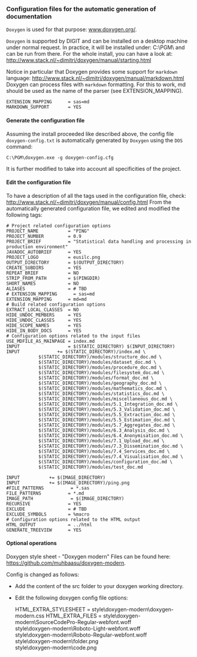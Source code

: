 ### Configuration files for the automatic generation of documentation

`Doxygen` is used for that purpose: www.doxygen.org/. 

`Doxygen` is supported by DIGIT and can be installed on a desktop machine under 
normal request.
In practice, it will be installed under: C:\PGM\ and can be run from there.
For the whole install, you can have a look at: 
	http://www.stack.nl/~dimitri/doxygen/manual/starting.html
	
Notice in particular that Doxygen provides some support for `markdown` language:
	http://www.stack.nl/~dimitri/doxygen/manual/markdown.html
Doxygen can process files with `markdown` formatting. For this to work, md should be used
as the name of the parser (see EXTENSION_MAPPING).

	EXTENSION_MAPPING      = sas=md
	MARKDOWN_SUPPORT       = YES
	
#### Generate the configuration file

Assuming the install proceeded like described above, the config file `doxygen-config.txt` 
is automatically generated by `Doxygen` using the `DOS` command:

	C:\PGM\doxygen.exe -g doxygen-config.cfg

It is further modified to take into account all specificities of the project.

#### Edit the configuration file

To have a description of all the tags used in the configuration file, check:
	http://www.stack.nl/~dimitri/doxygen/manual/config.html
From the automatically generated configuration file, we edited and modified the 
following tags:

	# Project related configuration options
	PROJECT_NAME           = "PING"
	PROJECT_NUMBER         = 0.9
	PROJECT_BRIEF          = "Statistical data handling and processing in production environment"
	JAVADOC_AUTOBRIEF      = YES
	PROJECT_LOGO           = eusilc.png
	OUTPUT_DIRECTORY       = $(OUTPUT_DIRECTORY)
	CREATE_SUBDIRS         = YES
	REPEAT_BRIEF           = NO
	STRIP_FROM_PATH        = $(PINGDIR)
	SHORT_NAMES            = NO
	ALIASES                = # TBD
	# EXTENSION_MAPPING      = sas=md
	EXTENSION_MAPPING      = md=md
	# Build related configuration options
	EXTRACT_LOCAL_CLASSES  = NO
	HIDE_UNDOC_MEMBERS     = YES
	HIDE_UNDOC_CLASSES     = YES
	HIDE_SCOPE_NAMES       = YES
	HIDE_IN_BODY_DOCS      = YES
	# Configuration options related to the input files
	USE_MDFILE_AS_MAINPAGE = index.md
	INPUT                  = $(STATIC_DIRECTORY) $(INPUT_DIRECTORY)
	INPUT	 	       += $(STATIC_DIRECTORY)/index.md \
				$(STATIC_DIRECTORY)/modules/structure_doc.md \
				$(STATIC_DIRECTORY)/modules/dataset_doc.md \
				$(STATIC_DIRECTORY)/modules/procedure_doc.md \
				$(STATIC_DIRECTORY)/modules/filesystem_doc.md \
				$(STATIC_DIRECTORY)/modules/format_doc.md \
				$(STATIC_DIRECTORY)/modules/geography_doc.md \
				$(STATIC_DIRECTORY)/modules/mathematics_doc.md \
				$(STATIC_DIRECTORY)/modules/statistics_doc.md \
				$(STATIC_DIRECTORY)/modules/miscellaneous_doc.md \
				$(STATIC_DIRECTORY)/modules/5.1_Integration_doc.md \
				$(STATIC_DIRECTORY)/modules/5.3_Validation_doc.md \
				$(STATIC_DIRECTORY)/modules/5.5_Extraction_doc.md \
				$(STATIC_DIRECTORY)/modules/5.5_Estimation_doc.md \
				$(STATIC_DIRECTORY)/modules/5.7_Aggregates_doc.md \
				$(STATIC_DIRECTORY)/modules/6.3_Analysis_doc.md \
				$(STATIC_DIRECTORY)/modules/6.4_Anonymisation_doc.md \
				$(STATIC_DIRECTORY)/modules/7.1_Upload_doc.md \
				$(STATIC_DIRECTORY)/modules/7.3_Dissemination_doc.md \
				$(STATIC_DIRECTORY)/modules/7.4_Services_doc.md \
				$(STATIC_DIRECTORY)/modules/7.4_Visualisation_doc.md \
				$(STATIC_DIRECTORY)/modules/configuration_doc.md \
				$(STATIC_DIRECTORY)/modules/test_doc.md				

	INPUT	 		+= $(IMAGE_DIRECTORY)
	INPUT	 	  	+= $(IMAGE_DIRECTORY)/ping.png
	#FILE_PATTERNS          = *.sas
	FILE_PATTERNS          = *.md
	IMAGE_PATH           	= $(IMAGE_DIRECTORY)
	RECURSIVE              = YES
	EXCLUDE                = # TBD
	EXCLUDE_SYMBOLS        = %macro
	# Configuration options related to the HTML output
	HTML_OUTPUT            = ../html
	GENERATE_TREEVIEW      = YES


#### Optional operations

Doxygen style sheet - "Doxygen modern"
Files can be found here: https://github.com/muhbaasu/doxygen-modern.

Config is changed as follows:
* Add the content of the src folder to your doxygen working directory.
* Edit the following doxygen config file options:

	HTML_EXTRA_STYLESHEET  = style\doxygen-modern\doxygen-modern.css
	HTML_EXTRA_FILES       = style\doxygen-modern\SourceCodePro-Regular-webfont.woff \
                         	style\doxygen-modern\Roboto-Light-webfont.woff \
                         	style\doxygen-modern\Roboto-Regular-webfont.woff \
                         	style\doxygen-modern\folder.png \
                         	style\doxygen-modern\code.png

